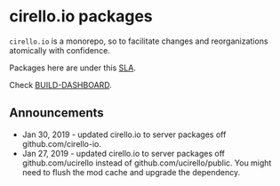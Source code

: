 cirello.io packages
===================


`cirello.io` is a monorepo, so to facilitate changes and reorganizations atomically with confidence.

Packages here are under this [SLA](SLA.md).

Check [BUILD-DASHBOARD](BUILD-DASHBOARD.md).

## Announcements

- Jan 30, 2019 - updated cirello.io to server packages off github.com/cirello-io.
- Jan 27, 2019 - updated cirello.io to server packages off github.com/ucirello instead of github.com/ucirello/public. You might need to flush the mod cache and upgrade the dependency.

